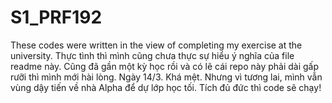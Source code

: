 # S1_PRF192
These codes were written in the view of completing my exercise at the university. 
Thực tình thì mình cũng chưa thực sự hiểu ý nghĩa của file readme này. 
Cũng đã gần một kỳ học rồi và có lẽ cái repo này phải dài gấp rưỡi thì mình mới hài lòng. 
Ngày 14/3. Khá mệt. Nhưng vì tương lai, mình vẫn vùng dậy tiến về nhà Alpha để dự lớp học tối. 
Tích đủ đức thì code sẽ chạy!
